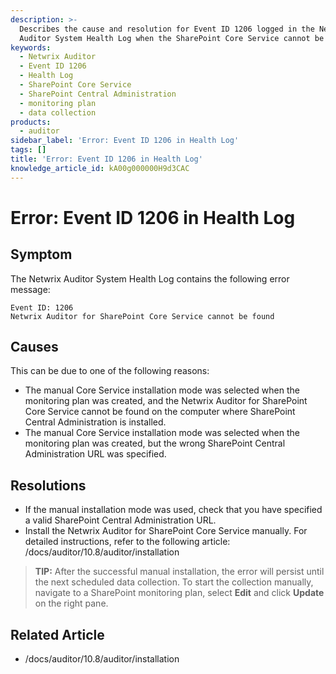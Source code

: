 ```yaml
---
description: >-
  Describes the cause and resolution for Event ID 1206 logged in the Netwrix
  Auditor System Health Log when the SharePoint Core Service cannot be found.
keywords:
  - Netwrix Auditor
  - Event ID 1206
  - Health Log
  - SharePoint Core Service
  - SharePoint Central Administration
  - monitoring plan
  - data collection
products:
  - auditor
sidebar_label: 'Error: Event ID 1206 in Health Log'
tags: []
title: 'Error: Event ID 1206 in Health Log'
knowledge_article_id: kA00g000000H9d3CAC
---
```


# Error: Event ID 1206 in Health Log

## Symptom

The Netwrix Auditor System Health Log contains the following error message:

```
Event ID: 1206 
Netwrix Auditor for SharePoint Core Service cannot be found
```

## Causes

This can be due to one of the following reasons:

- The manual Core Service installation mode was selected when the monitoring plan was created, and the Netwrix Auditor for SharePoint Core Service cannot be found on the computer where SharePoint Central Administration is installed.
- The manual Core Service installation mode was selected when the monitoring plan was created, but the wrong SharePoint Central Administration URL was specified.

## Resolutions

- If the manual installation mode was used, check that you have specified a valid SharePoint Central Administration URL.
- Install the Netwrix Auditor for SharePoint Core Service manually. For detailed instructions, refer to the following article: /docs/auditor/10.8/auditor/installation

> **TIP:** After the successful manual installation, the error will persist until the next scheduled data collection. To start the collection manually, navigate to a SharePoint monitoring plan, select **Edit** and click **Update** on the right pane.

## Related Article

- /docs/auditor/10.8/auditor/installation
